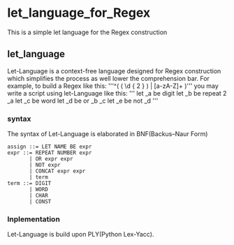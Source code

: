 # let_language_for_Regex
This is a simple let language for the Regex construction

## let_language
Let-Language is a context-free language designed for Regex construction which simplifies 
the process as well lower the comprehension bar. For example, to build a Regex like this:
'''^( ( \d { 2 }  ) | [a-zA-Z]+ )'''
you may write a script using let-Language like this:
'''
let _a be digit
let _b be repeat 2 _a
let _c be word
let _d be or _b _c
let _e be not _d
'''

### syntax
The syntax of Let-Language is elaborated in BNF(Backus–Naur Form)
```
assign ::= LET NAME BE expr
expr ::= REPEAT NUMBER expr
       | OR expr expr
       | NOT expr
       | CONCAT expr expr
       | term
term ::= DIGIT
       | WORD
       | CHAR
       | CONST
```

### Inplementation
Let-Language is build upon PLY(Python Lex-Yacc). 
